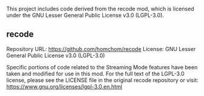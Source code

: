 This project includes code derived from the recode mod, which is licensed under the GNU Lesser General Public License v3.0 (LGPL-3.0).

## recode

Repository URL: https://github.com/homchom/recode
License: GNU Lesser General Public License v3.0 (LGPL-3.0)

Specific portions of code related to the Streaming Mode features have been taken and modified for use in this mod.
For the full text of the LGPL-3.0 license, please see the LICENSE file in the original recode repository or visit: https://www.gnu.org/licenses/lgpl-3.0.en.html